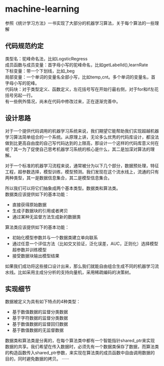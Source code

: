 # machine-learning
参照《统计学习方法》一书实现了大部分的机器学习算法，关于每个算法的一些理解
## 代码规范约定
类型名：驼峰命名法，比如LogsticRegress  
成员函数与成员变量：首字母小写的驼峰命名，比如getLabelId(),learnRate  
下标变量：带一个下划线，比如_beg  
局部变量：一个单词的变量名全部小写，比如temp,cnt。多个单词的变量名，首字母小写的驼峰。  
代码块：对于类型定义、函数定义，左花括号写在开始行最右侧，对于for和if左花括号另起一行。  
有一些例外情况，尚未在代码中修改过来，正在逐渐完善中。
## 设计思路
 对于一个提供代码调用的机器学习系统来说，我们期望它能帮助我们实现超越机器学习算法简单组合的一个系统。从原理上讲，无论多么优秀的代码库设计，都没法做到比更高自由度的自己写代码达到的上限高，那设计一个这样的代码库意义何在呢？其一为了促使自己思考机器学习系统的核心是什么，其二是加深对算法的理解。   
 
 对于一个标准的机器学习流程来说，通常被分为以下几个部分，数据预处理，特征工程，超参数选择，模型训练，模型预测。我们发现在这个流水线上，流通的只有两种类型，其一是数据信息集合，其二是模型信息集合。  
   
 所以我们可以将它们抽象成两个基本类型。数据类和算法类。  
 数据类应该提供如下的基本功能： 
 - 直接获得原始数据
 - 生成子数据块的引用或者拷贝
 - 通过某种无监督方法生成新的数据类

 算法类应该提供如下的基本功能：
 - 初始化模型参数并与一个数据类建立单向联系
 - 通过任意一个评估方法（比如交叉验证，泛化误差，AUC，正则化）选择模型超参数并训练模型
 - 接受数据块输出模型结果
 
 如果我们成功将这些接口设计出来，那么我们就能自由组合生成不同的机器学习流水线。比如采用主成分分析的支持向量机，采用稀疏编码的决策树。
## 实现细节
 数据被定义为具有如下特点的4种类型：
 - 基于数值数据的监督分类数据
 - 基于字符数据的监督分类数据
 - 基于数值数据的监督回归数据
 - 基于数值数据的无监督数据  

 数据类和算法类是分离的，在每个算法类中都有一个智能指针shared_ptr<data>来实现数据的共享。我们希望在传入数据时，必须先有一个数据类保存了数据，而算法类的构造函数传入shared_ptr<data>参数，来实现在算法类的成员函数中自由调用数据的目的，同时避免数据的拷贝。
 ······



